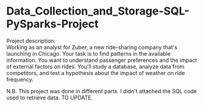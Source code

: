 # Data_Collection_and_Storage-SQL-PySparks-Project
Project description: \
Working as an analyst for Zuber, a new ride-sharing company that's launching in Chicago. Your task is to find patterns in the available information. You want to understand passenger preferences and the impact of external factors on rides. You'll study a database, analyze data from competitors, and test a hypothesis about the impact of weather on ride frequency.

N.B. This project was done in different parts. I didn't attached the SQL code used to retrieve data.
TO UPDATE.
